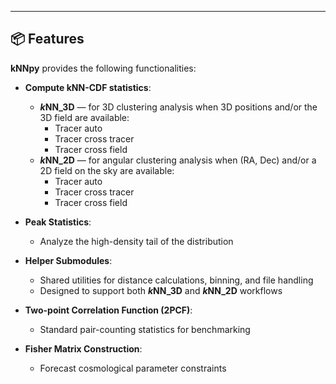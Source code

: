 ---

## 📦 Features

**kNNpy** provides the following functionalities:

- **Compute kNN-CDF statistics**:
  - **$k$NN_3D** — for 3D clustering analysis when 3D positions and/or the 3D field are available:
    - Tracer auto
    - Tracer cross tracer
    - Tracer cross field
  - **$k$NN_2D** — for angular clustering analysis when (RA, Dec) and/or a 2D field on the sky are available:
    - Tracer auto
    - Tracer cross tracer
    - Tracer cross field

- **Peak Statistics**:
  - Analyze the high-density tail of the distribution

- **Helper Submodules**:
  - Shared utilities for distance calculations, binning, and file handling
  - Designed to support both **$k$NN_3D** and **$k$NN_2D** workflows

- **Two-point Correlation Function (2PCF)**:
  - Standard pair-counting statistics for benchmarking

- **Fisher Matrix Construction**:
  - Forecast cosmological parameter constraints

